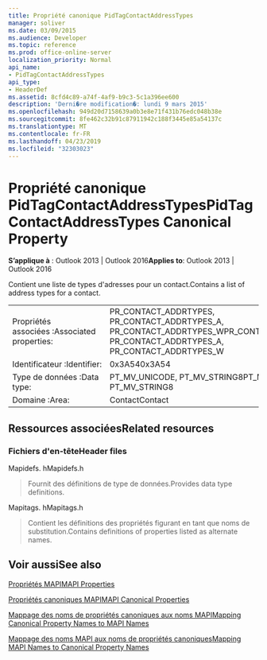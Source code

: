 ```yaml
---
title: Propriété canonique PidTagContactAddressTypes
manager: soliver
ms.date: 03/09/2015
ms.audience: Developer
ms.topic: reference
ms.prod: office-online-server
localization_priority: Normal
api_name:
- PidTagContactAddressTypes
api_type:
- HeaderDef
ms.assetid: 8cfd4c89-a74f-4af9-b9c3-5c1a396ee600
description: 'Derni�re modification�: lundi 9 mars 2015'
ms.openlocfilehash: 949d20d7158639a0b3e8e71f431b76edc048b38e
ms.sourcegitcommit: 8fe462c32b91c87911942c188f3445e85a54137c
ms.translationtype: MT
ms.contentlocale: fr-FR
ms.lasthandoff: 04/23/2019
ms.locfileid: "32303023"
---
```

# <a name="pidtagcontactaddresstypes-canonical-property"></a><span data-ttu-id="6d23f-103">Propriété canonique PidTagContactAddressTypes</span><span class="sxs-lookup"><span data-stu-id="6d23f-103">PidTagContactAddressTypes Canonical Property</span></span>

  
  
<span data-ttu-id="6d23f-104">**S’applique à** : Outlook 2013 | Outlook 2016</span><span class="sxs-lookup"><span data-stu-id="6d23f-104">**Applies to**: Outlook 2013 | Outlook 2016</span></span> 
  
<span data-ttu-id="6d23f-105">Contient une liste de types d'adresses pour un contact.</span><span class="sxs-lookup"><span data-stu-id="6d23f-105">Contains a list of address types for a contact.</span></span>
  
|||
|:-----|:-----|
|<span data-ttu-id="6d23f-106">Propriétés associées :</span><span class="sxs-lookup"><span data-stu-id="6d23f-106">Associated properties:</span></span>  <br/> |<span data-ttu-id="6d23f-107">PR_CONTACT_ADDRTYPES, PR_CONTACT_ADDRTYPES_A, PR_CONTACT_ADDRTYPES_W</span><span class="sxs-lookup"><span data-stu-id="6d23f-107">PR_CONTACT_ADDRTYPES, PR_CONTACT_ADDRTYPES_A, PR_CONTACT_ADDRTYPES_W</span></span>  <br/> |
|<span data-ttu-id="6d23f-108">Identificateur :</span><span class="sxs-lookup"><span data-stu-id="6d23f-108">Identifier:</span></span>  <br/> |<span data-ttu-id="6d23f-109">0x3A54</span><span class="sxs-lookup"><span data-stu-id="6d23f-109">0x3A54</span></span>  <br/> |
|<span data-ttu-id="6d23f-110">Type de données :</span><span class="sxs-lookup"><span data-stu-id="6d23f-110">Data type:</span></span>  <br/> |<span data-ttu-id="6d23f-111">PT_MV_UNICODE, PT_MV_STRING8</span><span class="sxs-lookup"><span data-stu-id="6d23f-111">PT_MV_UNICODE, PT_MV_STRING8</span></span>  <br/> |
|<span data-ttu-id="6d23f-112">Domaine :</span><span class="sxs-lookup"><span data-stu-id="6d23f-112">Area:</span></span>  <br/> |<span data-ttu-id="6d23f-113">Contact</span><span class="sxs-lookup"><span data-stu-id="6d23f-113">Contact</span></span>  <br/> |
   
## <a name="related-resources"></a><span data-ttu-id="6d23f-114">Ressources associées</span><span class="sxs-lookup"><span data-stu-id="6d23f-114">Related resources</span></span>

### <a name="header-files"></a><span data-ttu-id="6d23f-115">Fichiers d'en-tête</span><span class="sxs-lookup"><span data-stu-id="6d23f-115">Header files</span></span>

<span data-ttu-id="6d23f-116">Mapidefs. h</span><span class="sxs-lookup"><span data-stu-id="6d23f-116">Mapidefs.h</span></span>
  
> <span data-ttu-id="6d23f-117">Fournit des définitions de type de données.</span><span class="sxs-lookup"><span data-stu-id="6d23f-117">Provides data type definitions.</span></span>
    
<span data-ttu-id="6d23f-118">Mapitags. h</span><span class="sxs-lookup"><span data-stu-id="6d23f-118">Mapitags.h</span></span>
  
> <span data-ttu-id="6d23f-119">Contient les définitions des propriétés figurant en tant que noms de substitution.</span><span class="sxs-lookup"><span data-stu-id="6d23f-119">Contains definitions of properties listed as alternate names.</span></span>
    
## <a name="see-also"></a><span data-ttu-id="6d23f-120">Voir aussi</span><span class="sxs-lookup"><span data-stu-id="6d23f-120">See also</span></span>



[<span data-ttu-id="6d23f-121">Propriétés MAPI</span><span class="sxs-lookup"><span data-stu-id="6d23f-121">MAPI Properties</span></span>](mapi-properties.md)
  
[<span data-ttu-id="6d23f-122">Propriétés canoniques MAPI</span><span class="sxs-lookup"><span data-stu-id="6d23f-122">MAPI Canonical Properties</span></span>](mapi-canonical-properties.md)
  
[<span data-ttu-id="6d23f-123">Mappage des noms de propriétés canoniques aux noms MAPI</span><span class="sxs-lookup"><span data-stu-id="6d23f-123">Mapping Canonical Property Names to MAPI Names</span></span>](mapping-canonical-property-names-to-mapi-names.md)
  
[<span data-ttu-id="6d23f-124">Mappage des noms MAPI aux noms de propriétés canoniques</span><span class="sxs-lookup"><span data-stu-id="6d23f-124">Mapping MAPI Names to Canonical Property Names</span></span>](mapping-mapi-names-to-canonical-property-names.md)

